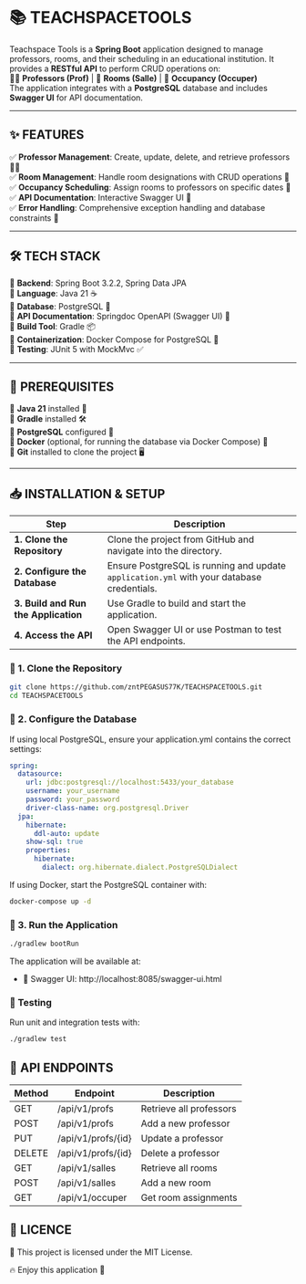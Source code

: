 # 📚 TEACHSPACETOOLS  

Teachspace Tools is a **Spring Boot** application designed to manage professors, rooms, and their scheduling in an educational institution. It provides a **RESTful API** to perform CRUD operations on:  
👨‍🏫 **Professors (Prof)** | 🏫 **Rooms (Salle)** | 📆 **Occupancy (Occuper)**  
The application integrates with a **PostgreSQL** database and includes **Swagger UI** for API documentation.

---

## ✨ FEATURES  

✅ **Professor Management**: Create, update, delete, and retrieve professors 👨‍🏫  
✅ **Room Management**: Handle room designations with CRUD operations 🏫  
✅ **Occupancy Scheduling**: Assign rooms to professors on specific dates 📅  
✅ **API Documentation**: Interactive Swagger UI 📜  
✅ **Error Handling**: Comprehensive exception handling and database constraints 🚦  

---

## 🛠️ TECH STACK  

🔹 **Backend**: Spring Boot 3.2.2, Spring Data JPA  
🔹 **Language**: Java 21 ☕  
🔹 **Database**: PostgreSQL 🐘  
🔹 **API Documentation**: Springdoc OpenAPI (Swagger UI) 📄  
🔹 **Build Tool**: Gradle 📦  
🔹 **Containerization**: Docker Compose for PostgreSQL 🐳  
🔹 **Testing**: JUnit 5 with MockMvc ✅  

---

## 🚀 PREREQUISITES  

🔹 **Java 21** installed 📌  
🔹 **Gradle** installed 🛠️  
🔹 **PostgreSQL** configured 🐘  
🔹 **Docker** (optional, for running the database via Docker Compose) 🐳  
🔹 **Git** installed to clone the project 🖥️  

---

## 📥 INSTALLATION & SETUP  

| Step | Description |
|------|------------|
| **1. Clone the Repository** | Clone the project from GitHub and navigate into the directory. |
| **2. Configure the Database** | Ensure PostgreSQL is running and update `application.yml` with your database credentials. |
| **3. Build and Run the Application** | Use Gradle to build and start the application. |
| **4. Access the API** | Open Swagger UI or use Postman to test the API endpoints. |

### 🔹 1. Clone the Repository  
```bash
git clone https://github.com/zntPEGASUS77K/TEACHSPACETOOLS.git
cd TEACHSPACETOOLS
```
### 🔹 2. Configure the Database
If using local PostgreSQL, ensure your application.yml contains the correct settings:
```yaml
spring:
  datasource:
    url: jdbc:postgresql://localhost:5433/your_database
    username: your_username
    password: your_password
    driver-class-name: org.postgresql.Driver
  jpa:
    hibernate:
      ddl-auto: update
    show-sql: true
    properties:
      hibernate:
        dialect: org.hibernate.dialect.PostgreSQLDialect
```

If using Docker, start the PostgreSQL container with:
```bash
docker-compose up -d
```

### 🔹 3. Run the Application
```bash
./gradlew bootRun
```
The application will be available at:
- 📌 Swagger UI: http://localhost:8085/swagger-ui.html

### 🧪 Testing
Run unit and integration tests with:
```bash
./gradlew test
```

## 📌 API ENDPOINTS
| Method | Endpoint             | Description            |
|--------|-----------------------|------------------------|
| GET    | /api/v1/profs         | Retrieve all professors|
| POST   | /api/v1/profs         | Add a new professor    |
| PUT    | /api/v1/profs/{id}    | Update a professor     |
| DELETE | /api/v1/profs/{id}    | Delete a professor     |
| GET    | /api/v1/salles        | Retrieve all rooms     |
| POST   | /api/v1/salles        | Add a new room         |
| GET    | /api/v1/occuper       | Get room assignments   |

## 📜 LICENCE
📄 This project is licensed under the MIT License.

🔥 Enjoy this application 🚀
